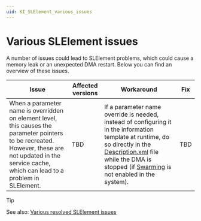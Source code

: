 ```yaml
---
uid: KI_SLElement_various_issues
---
```


# Various SLElement issues

A number of issues could lead to SLElement problems, which could cause a memory leak or an unexpected DMA restart. Below you can find an overview of these issues.

| Issue | Affected versions | Workaround | Fix |
|--|--|--|--|
| When a parameter name is overridden on element level, this causes the parameter pointers to be recreated. However, these are not updated in the service cache, which can lead to a problem in SLElement. | TBD | If a parameter name override is needed, instead of configuring it in the information template at runtime, do so directly in the [Description.xml](xref:Elements1#descriptionxml) file while the DMA is stopped (if [Swarming](xref:Swarming) is not enabled in the system). | TBD |

> [!TIP]
> See also: [Various resolved SLElement issues](xref:KI_SLElement_various_resolved_issues)
